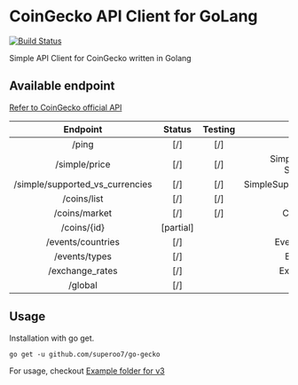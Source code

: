 # CoinGecko API Client for GoLang

[![Build Status](https://travis-ci.com/superoo7/go-gecko.svg?branch=master)](https://travis-ci.com/superoo7/go-gecko)

Simple API Client for CoinGecko written in Golang

## Available endpoint

[Refer to CoinGecko official API](https://www.coingecko.com/api)

|            Endpoint             |  Status   | Testing |            Function            |
| :-----------------------------: | :-------: | :-----: | :----------------------------: |
|              /ping              |    [/]    |   [/]   |              Ping              |
|          /simple/price          |    [/]    |   [/]   | SimpleSinglePrice, SimplePrice |
| /simple/supported_vs_currencies |    [/]    |   [/]   |  SimpleSupportedVSCurrencies   |
|           /coins/list           |    [/]    |   [/]   |           CoinsList            |
|          /coins/market          |    [/]    |   [/]   |          CoinsMarket           |
|           /coins/{id}           | [partial] |         |            CoinsID             |
|        /events/countries        |    [/]    |         |        EventsCountries         |
|          /events/types          |    [/]    |         |           EventsType           |
|         /exchange_rates         |    [/]    |         |          ExchangeRate          |
|             /global             |    [/]    |         |             Global             |

## Usage

Installation with go get.

```
go get -u github.com/superoo7/go-gecko
```

For usage, checkout [Example folder for v3](/_example/v3)
